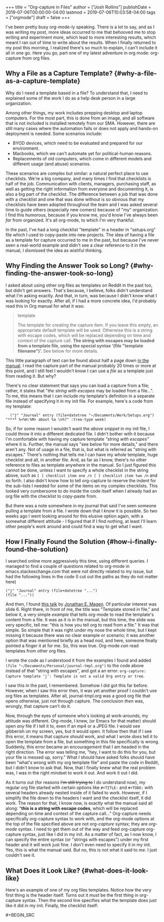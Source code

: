 +++
title = "Org-capture in Files"
author = ["Josh Rollins"]
publishDate = 2019-07-06T00:00:00-04:00
lastmod = 2019-07-06T10:03:58-04:00
tags = ["orgmode"]
draft = false
+++

I've been pretty busy org-mode-ly speaking. There is a lot to say, and as I was writing my post, more ideas occurred to me that behooved me to stop writing and experiment more, which lead to more interesting results, which meant I ran out of time to write about the results. When I finally returned to my post this morning, I realized there's so much to explain, I can't include it all in one go. Here you go, part one of my latest adventure in org mode: org-capture from org files.

<!--more-->


## Why a File as a Capture Template? {#why-a-file-as-a-capture-template}

Why do I need a template based in a file? To understand that, I need to explained some of the work I do as a help desk person in a large organization.

Among other things, my work includes prepping desktop and laptop computers. For the most part, this is done from an image, and all software that is not included is installed remotely from our SMA. However, there are still many cases where the automation fails or does not apply and hands-on deployment is needed. Some scenarios include:

-   BYOD devices, which need to be evaluated and prepared for our environment.
-   Macbooks, which we can't automate yet for political-human reasons.
-   Replacements of old computers, which come in different models and different usage (and abuse) scenarios.

These scenarios are complex but similar: a natural perfect place to use checklists. We're a big company, and many times I find that checklists is half of the job. Communication with clients, managers, purchasing staff, as well as getting the right information from everyone and documenting it, is also a big part of the checklist. The difference between a job that was done with a checklist and one that was done without is so obvious that my checklists have been adopted throughout the team and I was asked several time to guide others (especially new comers) because of "my" organization. I find this humorous, because if you know me, you'd know I've  always been _far_ from organized. It's all org-mode, to which I'm very thankful.

In the past, I've had a long checklist "template" in a header in "setups.org" file which I used to copy-paste into new projects. The idea of having a file as a template for capture occurred to me in the past, but because I've never seen a real-world example and didn't see a clear reference to it in the manual, I dismissed the idea as wishful thinking.


## Why Finding the Answer Took so Long? {#why-finding-the-answer-took-so-long}

I asked about using other org files as templates on Reddit in the past too, but didn't get answers. That's because, I believe, folks didn't understand what I'm asking exactly. And that, in turn, was because I didn't know what I was looking for exactly. After all, if I had a more concrete idea, I'd probably read this in Org manual for what it was:

> template
>
> The template for creating the capture item. If you leave this empty, an appropriate default template will be used. Otherwise this is a string with escape codes, which will be replaced depending on time and context of the capture call. **The string with escapes may be loaded from a template file, using the special syntax ‘(file "template filename")’.** See below for more details.

This little paragraph of text can be found about half a page down [in the manual](https://orgmode.org/manual/Template-elements.html#Template-elements). I read the capture part of the manual probably 20 times or more at this point, and I still feel I wouldn't know I can use a _file_ as a template just from reading it. But why?

There's no clear statement that says you can load a capture from a file; rather, it states that "_the string with escapes_ may be loaded from a file...". To me, this means that I can include my template's definition in a separate file instead of specifying it in my init file. For example, here's a code from my template:

```nil
  ("j" "Journal" entry (file+datetree "~/Documents/Work/Setups.org")
"**** %<%H:%M> about %a \n%?" :tree-type week)
```

So, if for some reason I wouldn't want the _above snippet_ in my init file, I could throw it into a different dedicated file. I didn't bother with it because I'm comfortable with having my capture template _"string with escapes"_ where it is. Further, the manual says "see below for more details," and there aren't any. Not of usage in a file, that is, but what is referred as "string with escapes." There's nothing that tells me I can have my _whole_ template, huge checklist and all, in another file. And, as far as I know, there's no other reference to files as template anywhere in the manual. So I just figured this cannot be done, unless I want to specify a whole checklist in the string above, such as `[ ] checklist item one /n [ ] checklist item two /n` and so forth. I also didn't know how to tell org-capture to reserve the indent for the sub-lists I needed for some of the items on my complex checklists. This looked very cumbersome to do inside the code itself when I already had an org file with the checklist to copy-paste from.

But there was a note somewhere in my journal that said I've seen someone pulling a template from a file. I wrote down that I _know_ it is possible. So two weeks ago I went looking around for this elusive option again, with a somewhat different attitude - I figured that if I find nothing, at least I'll learn other people's work around and could find a way to get what I want.


## How I Finally Found the Solution {#how-i-finally-found-the-solution}

I searched online more aggressively this time, using different queries. I managed to find a couple of questions related to org-mode in emacs.stackexchange.com that were not directly related to my issue, but had the following lines in the code (I cut out the paths as they do not matter here)

```nil
("j" "Journal" entry (file+datetree "...")
(file "..."))
```

And then, I found [this talk](https://emacsnyc.org/assets/documents/how-i-use-org-capture-and-stuff.pdf) by [Jonathan E. Magen](https://twitter.com/yonkeltron). Of particular interest was slide 6. Right there, in front of me, the title was "Template stored in file," and below it, a very simple _example_ that tells org-mode to read the template's content from a file. It was as it is in the manual, but this time, the slide was very specific, tell me: "this is how you tell org to read from a file." It was that simple. So simple that it was right under my nose the whole time, but I kept missing it because there was no clear example or scenario; it was another option that was mentioned briefly as a head nod, and here, someone finally pointed a finger it at for me. So, this was true. Org-mode _can_ read templates from other org files.

I wrote the code as I understood it from the examples I found and added `(file "~/Documents/Personal/journal-tmpl.org")` to the code above instead of that "string with escapes", and got a an error: `org-capture: Capture template ‘j’: Template is not a valid Org entry or tree`.

I saw this in the past, I remembered. Somehow I did got this far before. However, when I saw this error then, it was yet another proof I couldn't use org files as templates. After all, journal-tmpl.org was a good org file that opens otherwise, just not through capture. The conclusion _then_ was, wrongly, that capture can't do it.

Now, through the eyes of someone who's looking at work-arounds, my attitude was different. Org-mode, I knew, (or Emacs for that matter) should open _any_ file if I tell it to, even if an mp4 or a JPEG file. I would see gibberish on my screen, yes, but it would open. It follow then that if I see this error, it means that capture _should_ work, and what I wrote _does_ tell it to open the template from a file, but something in this file specifically is wrong. Suddenly, this error became an encouragement that I am headed in the right direction. The error was telling me, "hey, I want to do this for you, but your file is messed up, sorry." What I should have asked folks should have been "what's wrong with my org template file" and paste the code in Reddit, but I didn't know to ask that. Now, that I finally knew what the real problem was, I was in the right mindset to work it out. And work it out I did.

As it turns out (for reasons ~~I'm still trying to~~ I do understand now), my regular org file started with certain options like `#+TITLE:` and `#+TODO:` with several headers already nested inside of it failed to work. However, if I simplify the file down to the headers I want and the checklist itself, it did work. The reason for that, I know now, is exactly what the manual said all along: "**this is a string with escape codes**, which will be replaced depending on time and context of the capture call..." Org-capture needs specifically org-capture syntax to work with, and the org-mode options at the top of the file specified above are not org-_capture_ syntax; they are _org-mode_ syntax. I need to get them out of the way and feed org-capture org-capture syntax, just like I did in my init. As a matter of fact, as I now know, I can specify the entire syntax (or "strings with escapes") under my first header and it will work just fine. I don't even need to specify it in my init. Yes, this is what the manual said. But no, this is not what it said to _me_. I just couldn't see it.


## What Does it Look Like? {#what-does-it-look-like}

Here's an example of one of my org files templates. Notice how the very first thing is the header itself. Turns out it _must_ be the first thing in org-capture syntax. Then the second line specifies what the template does just like it did in my init. Finally, the checklist itself:

\#+BEGIN\_SRC